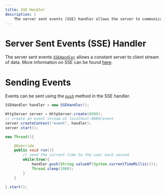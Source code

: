 ```yaml
---
title: SSE Handler
description: |
    The server sent events (SSE) handler allows the server to communicate with the client without requiring a new exchange.
---
```


# Server Sent Events (SSE) Handler

The server sent events [`SSEHandler`](/simplehttpserver/javadoc/simplehttpserver/com/kttdevelopment/simplehttpserver/handler/SSEHandler.html) allows a constant server to client stream of data. More information on SSE can be found [here](https://www.w3schools.com/html/html5_serversentevents.asp).

# Sending Events

Events can be sent using the [`push`](/simplehttpserver/javadoc/simplehttpserver/com/kttdevelopment/simplehttpserver/handler/SSEHandler.html#push(java.lang.String)) method in the SSE handler.

```java
SSEHandler handler = new SSEHandler();

HttpServer server = HttpServer.create(8080);
// create an event stream at localhost:8080/event
server.createContext("event", handler);
server.start();

new Thread(){

    @Override
    public void run(){
        // send the current time to the user each second
        while(true){
            handler.push(String.valueOf(System.currentTimeMillis()));
            Thread.sleep(1000);
        }
    }

}.start();
```